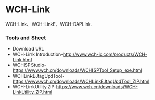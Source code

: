 # WCH-Link
WCH-Link、WCH-LinkE、WCH-DAPLink.



### Tools and Sheet
* Download URL
* WCH-Link Introduction-http://www.wch-ic.com/products/WCH-Link.html
* WCHISPStudio-https://www.wch.cn/downloads/WCHISPTool_Setup_exe.html
* WCHLinkEJtagUpdTool-https://www.wch.cn/downloads/WCHLinkEJtagUpdTool_ZIP.html
* WCH-LinkUtility.ZIP-https://www.wch.cn/downloads/WCH-LinkUtility_ZIP.html

